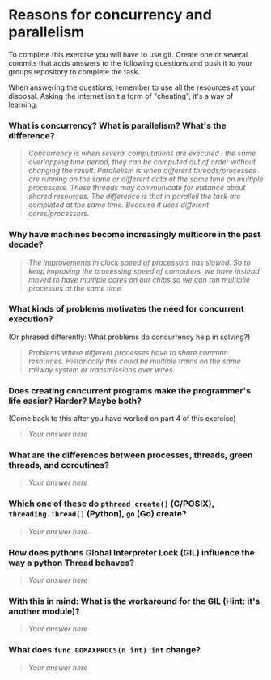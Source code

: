 # Reasons for concurrency and parallelism


To complete this exercise you will have to use git. Create one or several commits that adds answers to the following questions and push it to your groups repository to complete the task.

When answering the questions, remember to use all the resources at your disposal. Asking the internet isn't a form of "cheating", it's a way of learning.

 ### What is concurrency? What is parallelism? What's the difference?
 > *Concurrency is when several computations are executed i the same overlapping time period, they can be computed out of order without changing the result. 
Parallelism is when different threads/processes are running on the same or different data at the same time on multiple processors. These threads may communicate for instance about shared resources. 
The difference is that in parallell the task are completed at the same time. Because it uses different cores/processors.*
 
 ### Why have machines become increasingly multicore in the past decade?
 > *The improvements in clock speed of processors has slowed. So to keep improving the processing speed of computers, we have instead moved to have multiple cores on our chips so we can run multiplie processes at the same time.*
 
 ### What kinds of problems motivates the need for concurrent execution?
 (Or phrased differently: What problems do concurrency help in solving?)
 > *Problems where different processes have to share common resources. Historically this could be multiple trains on the same railway system or transmissions over wires.*
 
 ### Does creating concurrent programs make the programmer's life easier? Harder? Maybe both?
 (Come back to this after you have worked on part 4 of this exercise)
 > *Your answer here*
 
 ### What are the differences between processes, threads, green threads, and coroutines?
 > *Your answer here*
 
 ### Which one of these do `pthread_create()` (C/POSIX), `threading.Thread()` (Python), `go` (Go) create?
 > *Your answer here*
 
 ### How does pythons Global Interpreter Lock (GIL) influence the way a python Thread behaves?
 > *Your answer here*
 
 ### With this in mind: What is the workaround for the GIL (Hint: it's another module)?
 > *Your answer here*
 
 ### What does `func GOMAXPROCS(n int) int` change? 
 > *Your answer here*
